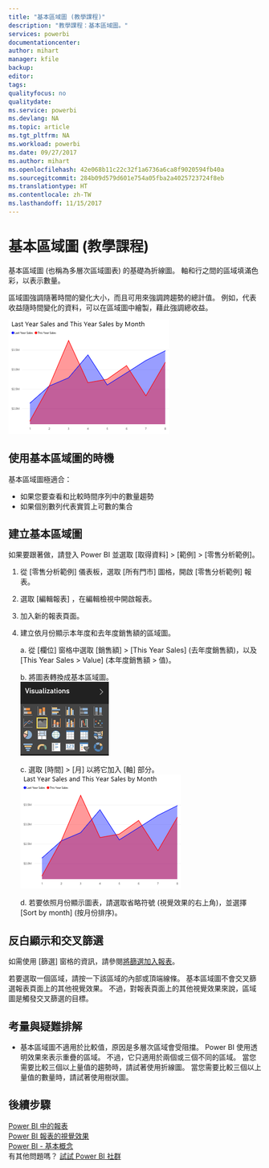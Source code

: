 ```yaml
---
title: "基本區域圖 (教學課程)"
description: "教學課程：基本區域圖。"
services: powerbi
documentationcenter: 
author: mihart
manager: kfile
backup: 
editor: 
tags: 
qualityfocus: no
qualitydate: 
ms.service: powerbi
ms.devlang: NA
ms.topic: article
ms.tgt_pltfrm: NA
ms.workload: powerbi
ms.date: 09/27/2017
ms.author: mihart
ms.openlocfilehash: 42e068b11c22c32f1a6736a6ca8f9020594fb40a
ms.sourcegitcommit: 284b09d579d601e754a05fba2a4025723724f8eb
ms.translationtype: HT
ms.contentlocale: zh-TW
ms.lasthandoff: 11/15/2017
---
```

# <a name="basic-area-chart-tutorial"></a>基本區域圖 (教學課程)
基本區域圖 (也稱為多層次區域圖表) 的基礎為折線圖。 軸和行之間的區域填滿色彩，以表示數量。 

區域圖強調隨著時間的變化大小，而且可用來強調跨趨勢的總計值。 例如，代表收益隨時間變化的資料，可以在區域圖中繪製，藉此強調總收益。

![](media/power-bi-visualization-basic-area-chart/powerbi-area-chartnew.png)

## <a name="when-to-use-a-basic-area-chart"></a>使用基本區域圖的時機
基本區域圖極適合：

* 如果您要查看和比較時間序列中的數量趨勢 
* 如果個別數列代表實質上可數的集合

## <a name="create-a-basic-area-chart"></a>建立基本區域圖
如果要跟著做，請登入 Power BI 並選取 [取得資料] \> [範例] \> [零售分析範例]。 

1. 從 [零售分析範例] 儀表板，選取 [所有門市]  圖格，開啟 [零售分析範例] 報表。
2. 選取 [編輯報表]  ，在編輯檢視中開啟報表。
3. 加入新的報表頁面。
4. 建立依月份顯示本年度和去年度銷售額的區域圖。
   
   a.  從 [欄位] 窗格中選取 [銷售額] \> [This Year Sales] \(去年度銷售額)，以及 [This Year Sales > Value] \(本年度銷售額 > 值)。
   
   b.  將圖表轉換成基本區域圖。    
   ![](media/power-bi-visualization-basic-area-chart/convertchart.png)
   
   c.  選取 [時間] \> [月] 以將它加入 [軸] 部分。   
   ![](media/power-bi-visualization-basic-area-chart/powerbi-area-chartnew.png)
   
   d.  若要依照月份顯示圖表，請選取省略符號 \(視覺效果的右上角)，並選擇 \[Sort by month] \(按月份排序)。

## <a name="highlighting-and-cross-filtering"></a>反白顯示和交叉篩選
如需使用 [篩選] 窗格的資訊，請參閱[將篩選加入報表](power-bi-report-add-filter.md)。

若要選取一個區域，請按一下該區域的內部或頂端線條。  基本區域圖不會交叉篩選報表頁面上的其他視覺效果。 不過，對報表頁面上的其他視覺效果來說，區域圖是觸發交叉篩選的目標。

## <a name="considerations-and-troubleshooting"></a>考量與疑難排解
* 基本區域圖不適用於比較值，原因是多層次區域會受阻擋。 Power BI 使用透明效果來表示重疊的區域。 不過，它只適用於兩個或三個不同的區域。 當您需要比較三個以上量值的趨勢時，請試著使用折線圖。 當您需要比較三個以上量值的數量時，請試著使用樹狀圖。

## <a name="next-steps"></a>後續步驟
[Power BI 中的報表](service-reports.md)  
[Power BI 報表的視覺效果](power-bi-report-visualizations.md)  
[Power BI - 基本概念](service-basic-concepts.md)  
有其他問題嗎？ [試試 Power BI 社群](http://community.powerbi.com/)

